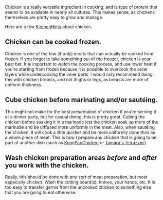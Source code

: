 <div id="wikitext">

Chicken is a really versatile ingredient in cooking, and is type of
protein that seems to be available in nearly all cultures. This makes
sense, as chickens themselves are pretty easy to grow and manage.

Here are a few <span
class="wikiword">[KitchenHints](http://wiki.tamouse.org?n=Recipes.KitchenHints?action=print)</span>
about chicken.

<span id="frozen"></span>

Chicken can be cooked frozen.
-----------------------------

Chicken is one of the few (if only) meats that can actually be cooked
from frozen. If you forgot to take something out of the freezer, chicken
is your best bet. It is important to watch the cooking process, and use
lower heat if you're starting from frozen because it is possible to
overcook the outer layers while undercooking the inner parts. I would
only recommend doing this with chicken breasts, and not thighs or legs,
as breasts are more of uniform thickness. <span id="frozenend"></span>

<span id="cube"></span>

Cube chicken before marinating and/or sautéing.
-----------------------------------------------

This might not make for the best presentation of chicken if you're
serving it at a dinner party, but for casual dining, this is pretty
great. Cubing the chicken before soaking it in a marinade lets the
chicken soak up more of the marinade and be diffused more uniformly in
the meat. Also, when sautéing the chicken, it will cook a little quicker
and be more uniformly done than as a whole piece of meat. This is how I
prepare any chicken that is going to be part of another dish (such as
[KungPaoChicken](http://wiki.tamouse.org?n=Recipes.KungPaoChicken?action=print)
or [Tamara's
Tetrazzini](http://wiki.tamouse.org?n=Recipes.TamarasTetrazini?action=print)).
<span id="cubeend"></span>

<span id="cleanliness"></span>

Wash chicken preparation areas *before* and *after* you work with the chicken.
------------------------------------------------------------------------------

Really, this should be done with *any* sort of meat preparation, but
most especially chicken. Wash the cutting board(s), knives, your hands,
etc. It is too easy to transfer germs from the uncooked chicken to
something else that you are going to eat otherwise. <span
id="cleanlinessend"></span>

<div class="vspace">

</div>

</div>
